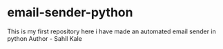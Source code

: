# email-sender-python
This is my first repository here i have made an automated email sender in python
Author - Sahil Kale
